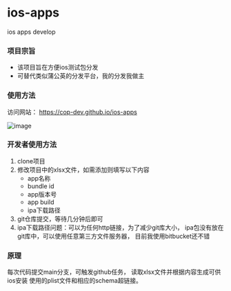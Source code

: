 # ios-apps
ios apps develop

### 项目宗旨
* 该项目旨在方便ios测试包分发
* 可替代类似蒲公英的分发平台，我的分发我做主

### 使用方法
访问网站：
https://cop-dev.github.io/ios-apps

![image](https://cop-dev.github.io/ios-apps/qrcode.png)

### 开发者使用方法
1. clone项目
2. 修改项目中的xlsx文件，如需添加则填写以下内容
    * app名称
    * bundle id
    * app版本号
    * app build
    * ipa下载路径
3. git仓库提交，等待几分钟后即可
4. ipa下载路径问题：可以为任何http链接，为了减少git库大小，
   ipa包没有放在git库中，可以使用任意第三方文件服务器，
   目前我使用bitbucket还不错

### 原理
每次代码提交main分支，可触发github任务，
读取xlsx文件并根据内容生成可供ios安装
使用的plist文件和相应的schema超链接。


